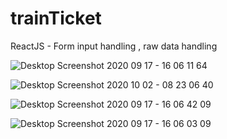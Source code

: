 # trainTicket
ReactJS - Form input handling , raw data handling

![Desktop Screenshot 2020 09 17 - 16 06 11 64](https://user-images.githubusercontent.com/70691451/93484423-2ee17600-f902-11ea-8baf-6dc3a0b139af.png)

![Desktop Screenshot 2020 10 02 - 08 23 06 40](https://user-images.githubusercontent.com/70691451/94893960-aaa5fb80-0488-11eb-91a9-8d228219bd10.png)

![Desktop Screenshot 2020 09 17 - 16 06 42 09](https://user-images.githubusercontent.com/70691451/93484434-3274fd00-f902-11ea-8957-82248fcd60e1.png)

![Desktop Screenshot 2020 09 17 - 16 06 03 09](https://user-images.githubusercontent.com/70691451/93484439-33a62a00-f902-11ea-90e7-4b59675f8800.png)

